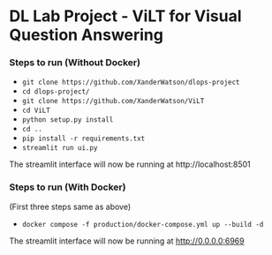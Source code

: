 # DL Lab Project - ViLT for Visual Question Answering

### Steps to run (Without Docker)

- ``` git clone https://github.com/XanderWatson/dlops-project ```
- ``` cd dlops-project/ ```
- ``` git clone https://github.com/XanderWatson/ViLT ```
- ``` cd ViLT ```
- ``` python setup.py install ```
- ``` cd .. ```
- ``` pip install -r requirements.txt ```
- ``` streamlit run ui.py ```

The streamlit interface will now be running at http://localhost:8501

### Steps to run (With Docker)

(First three steps same as above)

- ``` docker compose -f production/docker-compose.yml up --build -d ```

The streamlit interface will now be running at http://0.0.0.0:6969
